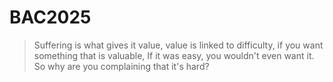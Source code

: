 # BAC2025
> Suffering is what gives it value, value is linked to difficulty, if you want something that is valuable, If it was easy, you wouldn't even want it. So why are you complaining that it's hard?
